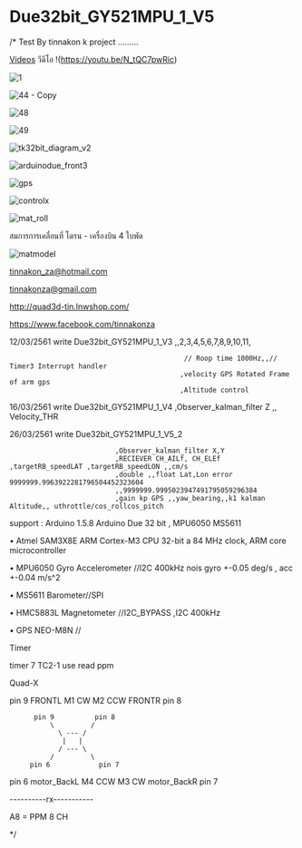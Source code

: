 # Due32bit_GY521MPU_1_V5

/*
 Test By tinnakon k  project .........
 
 [Videos](https://www.youtube.com/watch?v=N_tQC7pwRic)
 วีดีโอ !(https://youtu.be/N_tQC7pwRic)
 
  ![1](https://user-images.githubusercontent.com/9403558/37556558-9306c558-2a2a-11e8-84a0-af680209cdbf.jpg)
  
  ![44 - Copy](https://user-images.githubusercontent.com/9403558/194553299-9f0bbc9a-d89b-414e-b962-6929a8f76683.jpg)
 
 ![48](https://user-images.githubusercontent.com/9403558/37556570-ce2ba02c-2a2a-11e8-8c49-65559fa065e3.jpg)
 
 ![49](https://user-images.githubusercontent.com/9403558/37556585-f373d02a-2a2a-11e8-9cd1-e0e0c643fca0.jpg)
 
![tk32bit_diagram_v2](https://user-images.githubusercontent.com/9403558/37701027-1cc0fcda-2d20-11e8-8fea-e1986bf25d64.png)

![arduinodue_front3](https://user-images.githubusercontent.com/9403558/37701060-3922921c-2d20-11e8-9a92-98f3d64b9404.png)

![gps](https://user-images.githubusercontent.com/9403558/38019194-208b6874-32a1-11e8-9066-3a5f0437b355.png)

![controlx](https://user-images.githubusercontent.com/9403558/37701104-64c4d380-2d20-11e8-99a1-7624189fc246.png)

![mat_roll](https://user-images.githubusercontent.com/9403558/37701246-d2e48054-2d20-11e8-88aa-2b021274caf0.png)

สมการการเคลื่อนที่ โดรน - เครื่องบิน 4 ใบพัด

![matmodel](https://user-images.githubusercontent.com/9403558/37702954-bbacbf90-2d26-11e8-9e8c-ea302304ef3c.png)
 
 tinnakon_za@hotmail.com
 
 tinnakonza@gmail.com
 
 http://quad3d-tin.lnwshop.com/
 
 https://www.facebook.com/tinnakonza

12/03/2561     write Due32bit_GY521MPU_1_V3  ,,2,3,4,5,6,7,8,9,10,11,

                                               // Roop time 1000Hz,,// Timer3 Interrupt handler
                                              ,velocity GPS Rotated Frame of arm gps
                                              ,Altitude control
                                              
 16/03/2561     write Due32bit_GY521MPU_1_V4  ,Observer_kalman_filter Z ,, Velocity_THR
 
 26/03/2561     write Due32bit_GY521MPU_1_V5_2  
 
                              ,Observer_kalman_filter X,Y
                              ,RECIEVER CH_AILf, CH_ELEf ,targetRB_speedLAT ,targetRB_speedLON ,,cm/s
                              ,double ,,float Lat,Lon error 9999999.9963922281796504452323604   
                              ,,9999999.9995023947491795059296384
                              ,gain kp GPS ,,yaw_bearing,,k1 kalman Altitude,, uthrottle/cos_rollcos_pitch
 
support : Arduino 1.5.8   Arduino Due 32 bit  , MPU6050  MS5611

• Atmel SAM3X8E ARM Cortex-M3 CPU 32-bit a 84 MHz clock, ARM core microcontroller

• MPU6050 Gyro Accelerometer //I2C 400kHz nois gyro +-0.05 deg/s , acc +-0.04 m/s^2

• MS5611 Barometer//SPI

• HMC5883L Magnetometer //I2C_BYPASS ,I2C 400kHz

• GPS NEO-M8N //

Timer

timer 7 TC2-1  use read ppm

Quad-X

pin 9 FRONTL  M1 CW        M2 CCW  FRONTR pin 8

          pin 9          pin 8
              \         / 
                \ --- /
                 |   |
                / --- \
              /         \ 
         pin 6            pin 7
              
pin 6 motor_BackL  M4 CCW      M3 CW  motor_BackR  pin 7

----------rx-----------  

A8 = PPM 8 CH

 */
